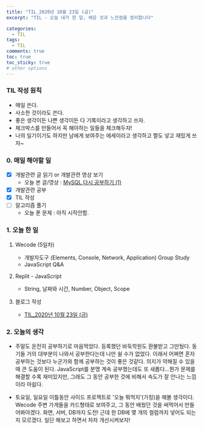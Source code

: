 ```yaml
---
title: "TIL_2020년 10월 23일 (금)"
excerpt: "TIL - 오늘 내가 한 일, 배운 것과 느낀점을 정리합니다"

categories:
  - TIL
tags:
  - TIL
comments: true
toc: true
toc_sticky: true
# other options
---
```


### TIL 작성 원칙

- 매일 쓴다.
- 사소한 것이라도 쓴다.
- 좋은 생각이든 나쁜 생각이든 다 기록이라고 생각하고 쓰자.
- 체크박스를 만들어서 꼭 해야하는 일들을 체크해두자!
- 나의 일기이기도 하지만 남에게 보여주는 에세이라고 생각하고 짤도 넣고 재밌게 쓰자~

### 0. 매일 해야할 일  
- [x] 개발관련 글 읽기 or 개발관련 영상 보기
    - 오늘 본 글/영상 :  [MySQL 다시 공부하기 (1)](https://brainbackdoor.tistory.com/m/133)
- [x] 개발관련 공부
- [x] TIL 작성
- [ ] 알고리즘 풀기
    - 오늘 푼 문제 : 아직 시작안함. 

### 1. 오늘 한 일

1. Wecode (5일차)
    - 개발자도구 (Elements, Console, Network, Application) Group Study
    - JavaScript Q&A

2. Replit - JavaScript
    - String, 날짜와 시간, Number, Object, Scope

3. 블로그 작성
    - [TIL_2020년 10월 23일 (금)](https://hocheoljang.github.io/til/TIL-2020%EB%85%8410%EC%9B%9423%EC%9D%BC/)

### 2. 오늘의 생각

- 주말도 온전히 공부하기로 마음먹었다.
등록했던 바둑학원도 환불받고 그만뒀다. 동기들 거의 대부분이 나와서 공부한다는데
나만 쉴 수가 없었다. 이래서 어쩌면 혼자 공부하는 것보다 누군가와 함께 공부하는 것이
좋은 것같다. 의지가 약해질 수 있을 때 큰 도움이 된다.
JavaScript를 분명 계속 공부했는데도 또 새롭다...뭔가 문제를 해결할 수록 재미있지만,
그래도 그 동안 공부한 것에 비해서 속도가 잘 안나는 느낌이라 아쉽다.

- 토요일, 일요일 이틀동안 사이드 프로젝트로 '오늘 뭐먹지'(가칭)을 해볼 생각이다.
Wecode 주변 가게들을 카드형태로 보여주고, 그 동안 배웠던 것을 써먹어서 만들어봐야겠다.
화면, 서버, DB까지 도전! 근데 한 DB에 몇 개의 컬럼까지 넣어도 되는 지 모르겠다.
일단 해보고 하면서 차차 개선시켜보자!
